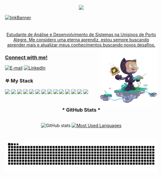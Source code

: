 <div align="center">
  <a href=https://github.com/user-attachments/assets/eef64bb7-c697-4c2a-ad70-db21fb1f43d3>
    <img src=https://readme-typing-svg.herokuapp.com?font=Fira+Code&weight=650&pause=1000&color=C969F7&width=435&lines=%F0%96%A4%90%EF%BD%A1%E2%98%85%E2%80%A2%E2%9C%A9+Welcome+to+my+profile+%E2%9C%A9%E2%80%A2%E2%98%85%EF%BD%A1%F0%96%A4%90)](https://git.io/typing-svg)
  </a>
</div>

![linkBanner](https://github.com/user-attachments/assets/73bff3cf-1ec4-4c54-b0a9-01489a9fe1be)


#

<p align="center">Estudante de Análise e Desenvolvimento de Sistemas na Unisinos de Porto Alegre.
Me considero uma eterna aprendiz, estou sempre buscando aprender mais e atualizar meus conhecimentos buscando novos desafios. 
  



<img align="right" alt="" height="190px" src="./src/NUX-Octodex-unscreen.gif">

<h3 align="left">Connect with me!</h3>

[![E-mail](https://img.shields.io/badge/-Email-000?style=for-the-badge&logo=microsoft-outlook&logoColor=FF00F6&color:FFF)](mailto:nathaliafloresmartins4550@gmail.com)
[![LinkedIn](https://img.shields.io/badge/-LinkedIn-000?style=for-the-badge&logo=linkedin&logoColor=FF00F6&color:FFF)](https://www.linkedin.com/in/nathalia-flores-1811n2004/)


<h3 align="left">𖤐 My Stack</h3>
<div align="left">
  <img width="40" src="https://cdn.jsdelivr.net/gh/devicons/devicon@latest/icons/css3/css3-original.svg" />
  
  <img width="40" src="https://cdn.jsdelivr.net/gh/devicons/devicon@latest/icons/javascript/javascript-original.svg" />
          
  <img width="40" src="https://cdn.jsdelivr.net/gh/devicons/devicon@latest/icons/html5/html5-original.svg" />
  
  <img width="40" src="https://cdn.jsdelivr.net/gh/devicons/devicon@latest/icons/python/python-original.svg" />  

  <img width="40" src="https://cdn.jsdelivr.net/gh/devicons/devicon@latest/icons/azuresqldatabase/azuresqldatabase-original.svg" />
  
  <img width="40" src="https://cdn.jsdelivr.net/gh/devicons/devicon@latest/icons/insomnia/insomnia-original.svg" />

  <img width="40" src="https://cdn.jsdelivr.net/gh/devicons/devicon@latest/icons/java/java-original.svg" />

  <img width="40" src="https://cdn.jsdelivr.net/gh/devicons/devicon@latest/icons/mysql/mysql-original.svg" />
            
  <img width="40" src="https://cdn.jsdelivr.net/gh/devicons/devicon@latest/icons/nextjs/nextjs-original.svg" />
            
  <img width="40" src="https://cdn.jsdelivr.net/gh/devicons/devicon@latest/icons/npm/npm-original-wordmark.svg" />
            
  <img width="40" src="https://cdn.jsdelivr.net/gh/devicons/devicon@latest/icons/react/react-original.svg" />

  <img width="40" src="https://cdn.jsdelivr.net/gh/devicons/devicon@latest/icons/typescript/typescript-original.svg" />
          
  <img width="40" src="https://cdn.jsdelivr.net/gh/devicons/devicon@latest/icons/cypressio/cypressio-original.svg" />

  <img width="40" src="https://cdn.jsdelivr.net/gh/devicons/devicon@latest/icons/jest/jest-plain.svg" />
          
          
          
          
          
          
          
          
          
          
</div>

#

<div style="text-align: center;" align="center">
  <h3>* GitHub Stats *</h3>
  <br>
  <img src="https://github-readme-stats-git-masterrstaa-rickstaa.vercel.app/api?username=namartinxs&hide_title=true&show_icons=true&include_all_commits=false&count_private=true&line_height=25&hide=issues&bg_color=000&title_color=FF00F6&text_color=FFF&border_radius=3&border_color=36123c&icon_color=FF00F6&theme=jolly" alt="GitHub stats">

  <a href="https://github.com/namartinxs/github-readme-stats">
    <img src="https://github-readme-stats-git-masterrstaa-rickstaa.vercel.app/api/top-langs/?username=namartinxs&line_height=10&card_width=290&card_height=290&layout=compact&hide_title=false&count_private=true&langs_count=4&show_icons=true&title_color=FF00F6&hide=html,css&bg_color=000&text_color=8B8B8B&border_radius=3&border_color=561760&count_private=true" alt="Most Used Languages">
  </a>
</div>



#          

<picture align="center">
  <source media="(prefers-color-scheme: dark)" srcset="https://raw.githubusercontent.com/namartinxs/namartinxs/output/github-contribution-grid-snake-dark.svg">
  <source media="(prefers-color-scheme: light)" srcset="https://raw.githubusercontent.com/namartinxs/namartinxs/output/github-contribution-grid-snake-dark.svg">
  <img align="center" alt="github contribution grid snake animation" src="https://raw.githubusercontent.com/namartinxs/namartinxs/output/github-contribution-grid-snake.svg">
</picture>


          


           
          
